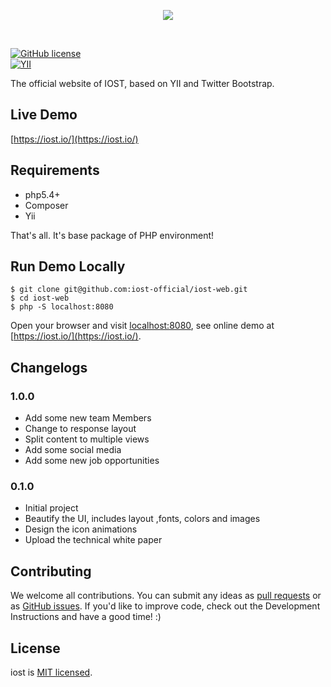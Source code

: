 <p align="center">
  <img src="./webapp-test/ios_assets/img/logo-2.png">
</p>
<br />

[![GitHub license](https://img.shields.io/badge/license-MIT-blue.svg)](./LICENSE)	
[![YII](https://img.shields.io/badge/yii-v1.1.7-green.svg)](https://github.com/yiisoft/yii)

The official website of IOST, based on YII and Twitter Bootstrap.

## Live Demo
[https://iost.io/](https://iost.io/)

## Requirements
* php5.4+
* Composer
* Yii

That's all. It's base package of PHP environment!

## Run Demo Locally
```
$ git clone git@github.com:iost-official/iost-web.git
$ cd iost-web
$ php -S localhost:8080
```
Open your browser and visit [localhost:8080](localhost:8080), see online demo at [https://iost.io/](https://iost.io/).
## Changelogs
### 1.0.0
* Add some new team Members
* Change to response layout
* Split content to multiple views
* Add some social media
* Add some new job opportunities

### 0.1.0
* Initial project 
* Beautify the UI, includes layout ,fonts, colors and images
* Design the icon animations
* Upload the technical white paper 


## Contributing
We welcome all contributions. You can submit any ideas as [pull requests](https://github.com/iost-official/iost-web/pulls) or as [GitHub issues](https://github.com/iost-official/iost-web/issues). If you'd like to improve code, check out the Development Instructions and have a good time! :)

## License

iost is [MIT licensed](./LICENSE).

